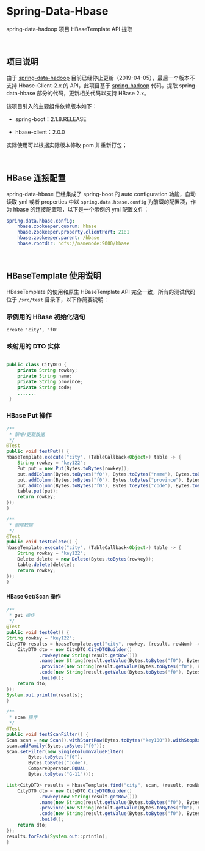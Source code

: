 # Spring-Data-Hbase

spring-data-hadoop 项目 HBaseTemplate API 提取

<br>

## 项目说明

由于 [spring-data-hadoop](https://spring.io/projects/spring-boot) 目前已经停止更新（2019-04-05），最后一个版本不支持 Hbase-Client-2.x 的 API，此项目基于 [spring-hadoop](https://github.com/Al-assad/spring-data-hbase) 代码，提取 spring-data-hbase 部分的代码，更新相关代码以支持 HBase 2.x。

该项目引入的主要组件依赖版本如下：

* spring-boot：2.1.8.RELEASE

* hbase-client：2.0.0

实际使用可以根据实际版本修改 pom 并重新打包；

<br>

## HBase 连接配置

spring-data-hbase 已经集成了 spring-boot 的 auto configuration 功能，自动读取 yml 或者 properties 中以 `spring.data.hbase.config`  为前缀的配置项，作为 hbase 的连接配置项，以下是一个示例的 yml 配置文件：

```yaml
spring.data.hbase.config:
    hbase.zookeeper.quorum: hbase
    hbase.zookeeper.property.clientPort: 2181
    hbase.zookeeper.parent: /hbase
    hbase.rootdir: hdfs://namenode:9000/hbase
```

<br>

## HBaseTemplate 使用说明

HBaseTemplate 的使用和原生 HBaseTemplate API 完全一致，所有的测试代码位于 `/src/test`  目录下，以下作简要说明：

### 示例用的 HBase 初始化语句

```
create 'city', 'f0'
```

### 映射用的 DTO 实体

```java

public class CityDTO {
    private String rowkey;
    private String name;
    private String province;
    private String code;
    .......
 }
```

### HBase Put 操作

```java
/**
 * 新增/更新数据
 */
@Test
public void testPut() {
hbaseTemplate.execute("city", (TableCallback<Object>) table -> {
    String rowkey = "key122";
    Put put = new Put(Bytes.toBytes(rowkey));
    put.addColumn(Bytes.toBytes("f0"), Bytes.toBytes("name"), Bytes.toBytes("guangzhou"));
    put.addColumn(Bytes.toBytes("f0"), Bytes.toBytes("province"), Bytes.toBytes("guangdong"));
    put.addColumn(Bytes.toBytes("f0"), Bytes.toBytes("code"), Bytes.toBytes("G-11"));
    table.put(put);
    return rowkey;
});
}

/**
 * 删除数据
 */
@Test
public void testDelete() {
hbaseTemplate.execute("city", (TableCallback<Object>) table -> {
    String rowkey = "key122";
    Delete delete = new Delete(Bytes.toBytes(rowkey));
    table.delete(delete);
    return rowkey;
});
}
```

#### HBase Get/Scan 操作

```java
/**
 * get 操作
 */
@Test
public void testGet() {
String rowkey = "key122";
CityDTO results = hbaseTemplate.get("city", rowkey, (result, rowNum) -> {
    CityDTO dto = new CityDTO.CityDTOBuilder()
            .rowkey(new String(result.getRow()))
            .name(new String(result.getValue(Bytes.toBytes("f0"), Bytes.toBytes("name"))))
            .province(new String(result.getValue(Bytes.toBytes("f0"), Bytes.toBytes("province"))))
            .code(new String(result.getValue(Bytes.toBytes("f0"), Bytes.toBytes("code"))))
            .build();
    return dto;
});
System.out.println(results);
}

/**
 * scan 操作
 */
@Test
public void testScanFilter() {
Scan scan = new Scan().withStartRow(Bytes.toBytes("key100")).withStopRow(Bytes.toBytes("key300"));
scan.addFamily(Bytes.toBytes("f0"));
scan.setFilter(new SingleColumnValueFilter(
        Bytes.toBytes("f0"),
        Bytes.toBytes("code"),
        CompareOperator.EQUAL,
        Bytes.toBytes("G-11")));

List<CityDTO> results = hbaseTemplate.find("city", scan, (result, rowNum) -> {
    CityDTO dto = new CityDTO.CityDTOBuilder()
            .rowkey(new String(result.getRow()))
            .name(new String(result.getValue(Bytes.toBytes("f0"), Bytes.toBytes("name"))))
            .province(new String(result.getValue(Bytes.toBytes("f0"), Bytes.toBytes("province"))))
            .code(new String(result.getValue(Bytes.toBytes("f0"), Bytes.toBytes("code"))))
            .build();
    return dto;
});
results.forEach(System.out::println);
}
```

